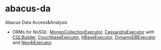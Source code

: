 # abacus-da
Abacus Data Access&Analysis


* ORMs for NoSQL: 
[MongoCollectionExecutor](https://cdn.rawgit.com/landawn/abacus-ds/master/docs/MongoCollectionExecutor_view.html), 
[CassandraExecutor](https://cdn.rawgit.com/landawn/abacus-ds/master/docs/CassandraExecutor_view.html) with [CQLBuilder](https://cdn.rawgit.com/landawn/abacus-ds/master/docs/CQLBuilder_view.html), 
[CouchbaseExecutor](https://cdn.rawgit.com/landawn/abacus-ds/master/docs/CouchbaseExecutor_view.html), 
[HBaseExecutor](https://cdn.rawgit.com/landawn/abacus-ds/master/docs/HBaseExecutor_view.html), 
[DynamoDBExecutor](https://cdn.rawgit.com/landawn/abacus-ds/master/docs/DynamoDBExecutor_view.html) and 
[Neo4jExecutor](https://cdn.rawgit.com/landawn/abacus-ds/master/docs/Neo4jExecutor_view.html).
